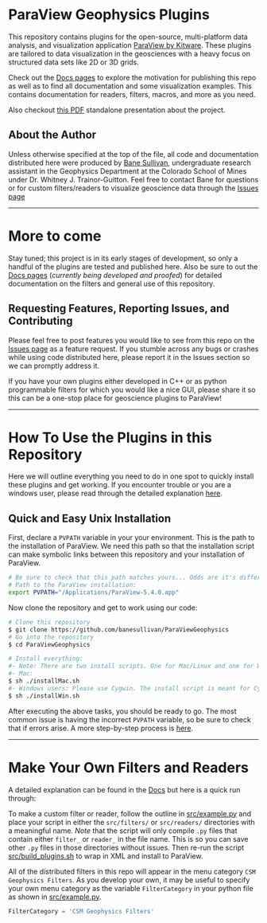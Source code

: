 # ParaView Geophysics Plugins
This repository contains plugins for the open-source, multi-platform data analysis, and visualization application [ParaView by Kitware](https://www.paraview.org). These plugins are tailored to data visualization in the geosciences with a heavy focus on structured data sets like 2D or 3D grids.

Check out the [Docs pages](https://banesullivan.github.io/ParaViewGeophysics/) to explore the motivation for publishing this repo as well as to find all documentation and some visualization examples. This contains documentation for readers, filters, macros, and more as you need.

Also checkout [this PDF](https://drive.google.com/file/d/0B6v2US3m042-MFIwUy1uUTlfVHM/view?usp=sharing) standalone presentation about the project.


## About the Author
Unless otherwise specified at the top of the file, all code and documentation distributed here were produced by [Bane Sullivan](https://github.com/banesullivan/), undergraduate research assistant in the Geophysics Department at the Colorado School of Mines under Dr. Whitney J. Trainor-Guitton. Feel free to contact Bane for questions or for custom filters/readers to visualize geoscience data through the [Issues page](https://github.com/banesullivan/ParaViewGeophysics/issues)


-----
# More to come
Stay tuned; this project is in its early stages of development, so only a handful of the plugins are tested and published here. Also be sure to out the [Docs pages](https://banesullivan.github.io/ParaViewGeophysics/) (*currently being developed and proofed*) for detailed documentation on the filters and general use of this repository.

## Requesting Features, Reporting Issues, and Contributing
Please feel free to post features you would like to see from this repo on the [Issues page](https://github.com/banesullivan/ParaViewGeophysics/issues) as a feature request. If you stumble across any bugs or crashes while using code distributed here, please report it in the Issues section so we can promptly address it.

If you have your own plugins either developed in C++ or as python programmable filters for which you would like a nice GUI, please share it so this can be a one-stop place for geoscience plugins to ParaView!


-------
# How To Use the Plugins in this Repository
Here we will outline everything you need to do in one spot to quickly install these plugins and get working. If you encounter trouble or you are a windows user, please read through the detailed explanation [here](https://banesullivan.github.io/ParaViewGeophysics/Getting-Started/#install-paraviewgeophysics).

## Quick and Easy Unix Installation

First, declare a `PVPATH` variable in your your environment. This is the path to the installation of ParaView. We need this path so that the installation script can make symbolic links between this repository and your installation of ParaView.

```bash
# Be sure to check that this path matches yours... Odds are it's different!
# Path to the ParaView installation:
export PVPATH="/Applications/ParaView-5.4.0.app"
```

Now clone the repository and get to work using our code:

```bash
# Clone this repository
$ git clone https://github.com/banesullivan/ParaViewGeophysics
# Go into the repository
$ cd ParaViewGeophysics

# Install everything:
#- Note: There are two install scripts. One for Mac/Linux and one for Windows
#- Mac:
$ sh ./installMac.sh
#- Windows users: Please use Cygwin. The install script is meant for Cygwin.
$ sh ./installWin.sh
```

After executing the above tasks, you should be ready to go. The most common issue is having the incorrect `PVPATH` variable, so be sure to check that if errors arise. A more step-by-step process is [here](https://banesullivan.github.io/ParaViewGeophysics/Getting-Started/#install-paraviewgeophysics).


-----
# Make Your Own Filters and Readers
A detailed explanation can be found in the [Docs](https://banesullivan.github.io/ParaViewGeophysics/Plugins/Build-Your-Own-Plugins/) but here is a quick run through:

To make a custom filter or reader, follow the outline in [src/example.py](src/example.py) and place your script in either the `src/filters/` or `src/readers/` directories with a meaningful name. *Note* that the script will only compile `.py` files that contain either `filter_` or `reader_` in the file name. This is so you can save other `.py` files in those directories without issues. Then re-run the script  [src/build_plugins.sh](src/build_plugins.sh) to wrap in XML and install to ParaView.

All of the distributed filters in this repo will appear in the menu category `CSM Geophysics Filters`. As you develop your own, it may be useful to specify your own menu category as the variable `FilterCategory` in your python file as shown in [src/example.py](src/example.py).

```py
FilterCategory = 'CSM Geophysics Filters'
```
